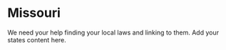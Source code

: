 # Missouri

We need your help finding your local laws and linking to them. Add your states content here.